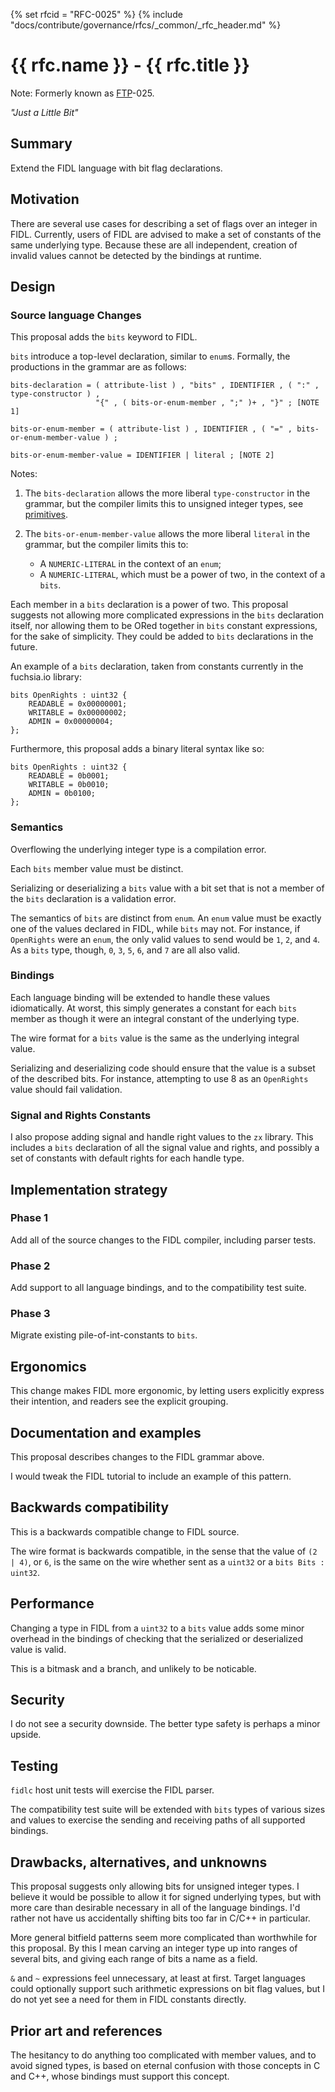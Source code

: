 {% set rfcid = "RFC-0025" %}
{% include "docs/contribute/governance/rfcs/_common/_rfc_header.md" %}
# {{ rfc.name }} - {{ rfc.title }}
<!-- SET the `rfcid` VAR ABOVE. DO NOT EDIT ANYTHING ELSE ABOVE THIS LINE. -->

Note: Formerly known as [FTP](../deprecated-ftp-process.md)-025.

_"Just a Little Bit"_

## Summary

Extend the FIDL language with bit flag declarations.

## Motivation

There are several use cases for describing a set of flags over an integer in
FIDL.
Currently, users of FIDL are advised to make a set of constants of the same
underlying type.
Because these are all independent, creation of invalid values cannot be
detected by the bindings at runtime.

## Design

### Source language Changes

This proposal adds the `bits` keyword to FIDL.

`bits` introduce a top-level declaration, similar to `enum`s.
Formally, the productions in the grammar are as follows:

```
bits-declaration = ( attribute-list ) , "bits" , IDENTIFIER , ( ":" , type-constructor ) ,
                   "{" , ( bits-or-enum-member , ";" )+ , "}" ; [NOTE 1]

bits-or-enum-member = ( attribute-list ) , IDENTIFIER , ( "=" , bits-or-enum-member-value ) ;

bits-or-enum-member-value = IDENTIFIER | literal ; [NOTE 2]
```

Notes:

1. The `bits-declaration` allows the more liberal `type-constructor` in the grammar, but
   the compiler limits this to unsigned integer types, see [primitives].

2. The `bits-or-enum-member-value` allows the more liberal `literal` in the grammar, but the compiler limits this to:
    * A `NUMERIC-LITERAL` in the context of an `enum`;
    * A `NUMERIC-LITERAL`, which must be a power of two, in the context of a `bits`.

Each member in a `bits` declaration is a power of two.
This proposal suggests not allowing more complicated expressions in the `bits`
declaration itself, nor allowing them to be ORed together in `bits` constant
expressions, for the sake of simplicity.
They could be added to `bits` declarations in the future.

An example of a `bits` declaration, taken from constants currently in the
fuchsia.io library:

```fidl
bits OpenRights : uint32 {
    READABLE = 0x00000001;
    WRITABLE = 0x00000002;
    ADMIN = 0x00000004;
};
```

Furthermore, this proposal adds a binary literal syntax like so:

```fidl
bits OpenRights : uint32 {
    READABLE = 0b0001;
    WRITABLE = 0b0010;
    ADMIN = 0b0100;
};
```

### Semantics

Overflowing the underlying integer type is a compilation error.

Each `bits` member value must be distinct.

Serializing or deserializing a `bits` value with a bit set that is not a
member of the `bits` declaration is a validation error.

The semantics of `bits` are distinct from `enum`.
An `enum` value must be exactly one of the values declared in FIDL, while
`bits` may not.
For instance, if `OpenRights` were an `enum`, the only valid values to send
would be `1`, `2`, and `4`.
As a `bits` type, though, `0`, `3`, `5`, `6`, and `7` are all also valid.

### Bindings

Each language binding will be extended to handle these values idiomatically.
At worst, this simply generates a constant for each `bits` member as though it
were an integral constant of the underlying type.

The wire format for a `bits` value is the same as the underlying integral value.

Serializing and deserializing code should ensure that the value is a subset of
the described bits.
For instance, attempting to use 8 as an `OpenRights` value should fail validation.

### Signal and Rights Constants

I also propose adding signal and handle right values to the `zx` library.
This includes a `bits` declaration of all the signal value and rights, and
possibly a set of constants with default rights for each handle type.

## Implementation strategy

### Phase 1

Add all of the source changes to the FIDL compiler, including parser tests.

### Phase 2

Add support to all language bindings, and to the compatibility test suite.

### Phase 3

Migrate existing pile-of-int-constants to `bits`.

## Ergonomics

This change makes FIDL more ergonomic, by letting users explicitly express
their intention, and readers see the explicit grouping.

## Documentation and examples

This proposal describes changes to the FIDL grammar above.

I would tweak the FIDL tutorial to include an example of this pattern.

## Backwards compatibility

This is a backwards compatible change to FIDL source.

The wire format is backwards compatible, in the sense that the value of `(2 |
4)`, or `6`, is the same on the wire whether sent as a `uint32` or a `bits Bits :
uint32`.

## Performance

Changing a type in FIDL from a `uint32` to a `bits` value adds some
minor overhead in the bindings of checking that the serialized or deserialized
value is valid.

This is a bitmask and a branch, and unlikely to be noticable.

## Security

I do not see a security downside.
The better type safety is perhaps a minor upside.

## Testing

`fidlc` host unit tests will exercise the FIDL parser.

The compatibility test suite will be extended with `bits` types of various sizes
and values to exercise the sending and receiving paths of all supported
bindings.

## Drawbacks, alternatives, and unknowns

This proposal suggests only allowing bits for unsigned integer types.
I believe it would be possible to allow it for signed underlying types, but
with more care than desirable necessary in all of the language bindings.
I'd rather not have us accidentally shifting bits too far in C/C++ in
particular.

More general bitfield patterns seem more complicated than worthwhile for this
proposal.
By this I mean carving an integer type up into ranges of several bits, and
giving each range of bits a name as a field.

`&` and `~` expressions feel unnecessary, at least at first.
Target languages could optionally support such arithmetic expressions on bit
flag values, but I do not yet see a need for them in FIDL constants directly.

## Prior art and references

The hesitancy to do anything too complicated with member values, and to avoid
signed types, is based on eternal confusion with those concepts in C and C++,
whose bindings must support this concept.

<!-- xrefs -->
[primitives]: /docs/reference/fidl/language/language.md#primitives
